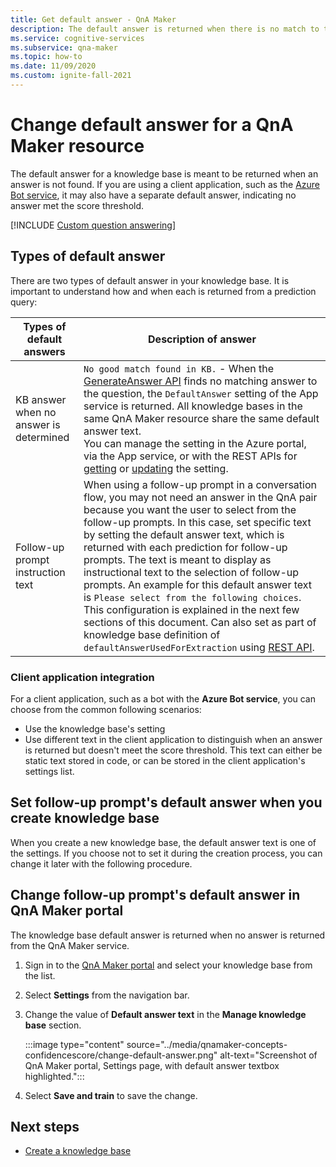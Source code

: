 ```yaml
---
title: Get default answer - QnA Maker
description: The default answer is returned when there is no match to the question. You may want to change the default answer from the standard default answer.
ms.service: cognitive-services
ms.subservice: qna-maker
ms.topic: how-to
ms.date: 11/09/2020
ms.custom: ignite-fall-2021
---
```


# Change default answer for a QnA Maker resource

The default answer for a knowledge base is meant to be returned when an answer is not found. If you are using a client application, such as the [Azure Bot service](/azure/bot-service/bot-builder-howto-qna), it may also have a separate default answer, indicating no answer met the score threshold.

[!INCLUDE [Custom question answering](../includes/new-version.md)]

## Types of default answer

There are two types of default answer in your knowledge base. It is important to understand how and when each is returned from a prediction query:

|Types of default answers|Description of answer|
|--|--|
|KB answer when no answer is determined|`No good match found in KB.` - When the [GenerateAnswer API](/rest/api/cognitiveservices/qnamakerruntime/runtime/generateanswer) finds no matching answer to the question, the `DefaultAnswer` setting of the App service is returned. All knowledge bases in the same QnA Maker resource share the same default answer text.<br>You can manage the setting in the Azure portal, via the App service, or with the REST APIs for [getting](/rest/api/appservice/webapps/listapplicationsettings) or [updating](/rest/api/appservice/webapps/updateapplicationsettings) the setting.|
|Follow-up prompt instruction text|When using a follow-up prompt in a conversation flow, you may not need an answer in the QnA pair because you want the user to select from the follow-up prompts. In this case, set specific text by setting the default answer text, which is returned with each prediction for follow-up prompts. The text is meant to display as instructional text to the selection of follow-up prompts. An example for this default answer text is `Please select from the following choices`. This configuration is explained in the next few sections of this document. Can also set as part of knowledge base definition of `defaultAnswerUsedForExtraction` using [REST API](/rest/api/cognitiveservices/qnamaker/knowledgebase/create).|

### Client application integration

For a client application, such as a bot with the **Azure Bot service**, you can choose from the common following scenarios:

* Use the knowledge base's setting
* Use different text in the client application to distinguish when an answer is returned but doesn't meet the score threshold. This text can either be static text stored in code, or can be stored in the client application's settings list.

## Set follow-up prompt's default answer when you create knowledge base

When you create a new knowledge base, the default answer text is one of the settings. If you choose not to set it during the creation process, you can change it later with the following procedure.

## Change follow-up prompt's default answer in QnA Maker portal

The knowledge base default answer is returned when no answer is returned from the QnA Maker service.

1. Sign in to the [QnA Maker portal](https://www.qnamaker.ai/) and select your knowledge base from the list.
1. Select **Settings** from the navigation bar.
1. Change the value of **Default answer text** in the **Manage knowledge base** section.

    :::image type="content" source="../media/qnamaker-concepts-confidencescore/change-default-answer.png" alt-text="Screenshot of QnA Maker portal, Settings page, with default answer textbox highlighted.":::

1. Select **Save and train** to save the change.

## Next steps

* [Create a knowledge base](../How-to/manage-knowledge-bases.md)
